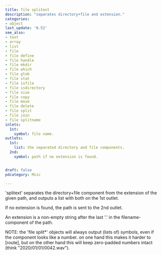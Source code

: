```yaml
---
title: file splitext
description: "separates directory+file and extension."
categories:
- object
last_update: '0.52'
see_also:
- text
- array
- list
- file
- file define
- file handle
- file mkdir
- file which
- file glob
- file stat
- file isfile
- file isdirectory
- file size
- file copy
- file move
- file delete
- file split
- file join
- file splitname
inlets:
  1st: 
    symbol: file name.
outlets:
  1st:
    list: the separated directory and file components.
  2nd:
    symbol: path if no extension is found. 


draft: false
pdcategory: Misc

---
```


'splitext' separates the directory+file component from the extension of the given path, and outputs a list with both on the 1st outlet.

If no extension is found, the path is sent to the 2nd outlet.

An extension is a non-empty string after the last '.' in the filename-component of the path.

NOTE: the 'file split*' objects will always output (lists of) symbols, even if the component looks like a number. on one hand this makes it harder to [route], but on the other hand this will keep zero-padded numbers intact (think "2020/01/01/0042.wav").
